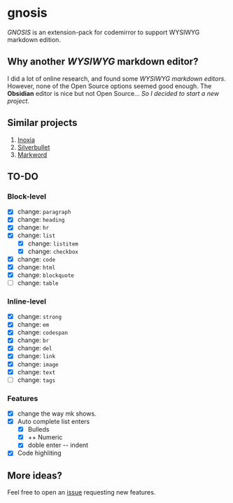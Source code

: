 # gnosis

_GNOSIS_ is an extension-pack for codemirror to support WYSIWYG markdown edition. 

## Why another **_WYSIWYG_ markdown editor**?

I did a lot of online research, and found some _WYSIWYG markdown editors_. However, none of the Open Source options seemed good enough. The  **Obsidian** editor is nice but not Open Source... _So I decided to start a new project_.

## Similar projects

1. [Inoxia](https://ixora.karawale.in/)
2. [Silverbullet](https://silverbullet.md/)
3. [Markword](https://github.com/fuermosi777/markword)

## TO-DO

### **Block-level**
- [x] change: `paragraph`
- [x] change: `heading`
- [x] change: `hr`
- [x] change: `list`
    - [x] change: `listitem`
    - [x] change: `checkbox`
- [x] change: `code`
- [x] change: `html`
- [x] change: `blockquote`
- [ ] change: `table`

### **Inline-level**
- [x] change: `strong`
- [x] change: `em`
- [x] change: `codespan`
- [x] change: `br`
- [x] change: `del`
- [x] change: `link`
- [x] change: `image`
- [x] change: `text`
- [ ] change: `tags`

### Features
- [x] change the way mk shows.
- [x] Auto complete list enters 
    - [x] Bulleds
    - [x] ++ Numeric
    - [x] doble enter -- indent
- [x] Code highliting

## More ideas?

Feel free to open an [issue](https://github.com/feraxhp/gnosis/issues) 
requesting new features.
